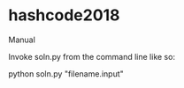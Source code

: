 # hashcode2018

Manual

Invoke soln.py from the command line like so:

python soln.py "filename.input"
